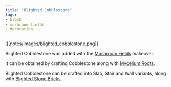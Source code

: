 ```yaml
---
title: "Blighted Cobblestone"
tags:
- block
- mushroom fields
- decoration
---
```


![[notes/images/blighted_cobblestone.png]]

Blighted Cobblestone was  added with the [Mushroom Fields](notes/makeover/mushroom_fields) makeover.

It can be obtained by crafting Cobblestone along with [Mycelium Roots](notes/block/mycelium_roots).

Blighted Cobblestone can be crafted into Slab, Stair and Wall variants, along with [Blighted Stone Bricks](notes/block/blighted_stone_bricks).